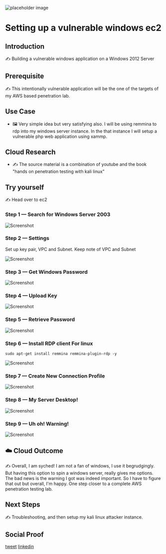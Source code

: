 
![placeholder image](win.png)

# Setting up a vulnerable windows ec2

## Introduction

✍️ Building a vulnerable windows application on a Windows 2012 Server

## Prerequisite

✍️ This intentionally vulnerable application will be the one of the targets of my AWS based penetration lab.

## Use Case

- 🖼️ Very simple idea but very satisfying also. I will be using remmina to rdp into my windows server instance. In the that instance I will setup a vulnerable php web application using xammp.

## Cloud Research

- ✍️ The source material is a combination of youtube and the book "hands on penetration testing with kali linux"

## Try yourself

✍️ Head over to ec2 

### Step 1 — Search for Windows Server 2003

![Screenshot](step1-choose-win-server.png)

### Step 2 — Settings
Set up key pair, VPC and Subnet. Keep note of VPC and Subnet

![Screenshot](step2-selectvpc.png)

### Step 3 — Get Windows Password

![Screenshot](step3-getpwd.png)

### Step 4 — Upload Key

![Screenshot](step4-upload-key.png)

### Step 5 — Retrieve Password

![Screenshot](step5-password-retrieved.png)

### Step 6 — Install RDP client For linux
```
sudo apt-get install remmina remmina-plugin-rdp -y

```
![Screenshot](step6-xampp.png)

### Step 7 — Create New Connection Profile

![Screenshot](step7-winprofile.png)

### Step 8 — My Server Desktop!

![Screenshot](step8_win-2012.png)

### Step 9 — Uh oh! Warning!

![Screenshot](step9-warning.png)

## ☁️ Cloud Outcome

✍️ Overall, I am syched! I am not a fan of windows, I use it begrudgingly. But having this option to spin a windows server, really gives me options. The bad news is the warning I got was indeed important. So I have to figure that out but overall, I'm happy. One step closer to a complete AWS penetration testing lab.

## Next Steps

✍️ Troubleshooting, and then setup my kali linux attacker instance.

## Social Proof

[tweet](https://twitter.com/DemianJennings/status/1629591311031361539)
[linkedin](https://www.linkedin.com/posts/demian-jennings_100daysofcloud-aws-project-activity-7035357579404865536-_g7K?utm_source=share&utm_medium=member_desktop)
